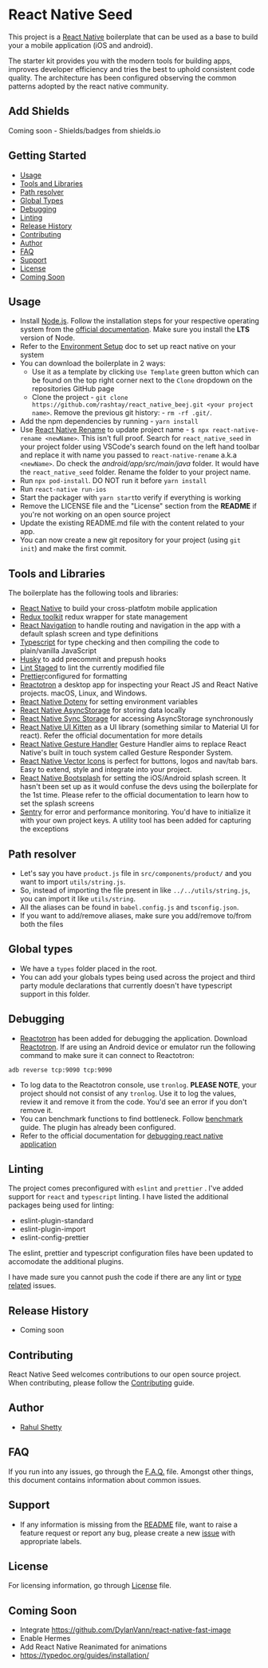# React Native Seed

This project is a [React Native](https://facebook.github.io/react-native/) boilerplate that can be used as a base to build your a mobile application (iOS and android).

The starter kit provides you with the modern tools for building apps, improves developer efficiency and tries the best to uphold consistent code quality. The architecture has been configured observing the common patterns adopted by the react native community.

## Add Shields

Coming soon - Shields/badges from shields.io

## Getting Started

- [Usage](#usage)
- [Tools and Libraries](#tools-and-libraries)
- [Path resolver](#path-resolver)
- [Global Types](#global-types)
- [Debugging](#debugging)
- [Linting](#linting)
- [Release History](#release-history)
- [Contributing](#contributing)
- [Author](#author)
- [FAQ](#faq)
- [Support](#support)
- [License](#license)
- [Coming Soon](#coming-soon)

## Usage

- Install [Node.js](https://nodejs.org/en/). Follow the installation steps for your respective operating system from the [official documentation](https://nodejs.org/en/). Make sure you install the **LTS** version of Node.
- Refer to the [Environment Setup](https://reactnative.dev/docs/environment-setup) doc to set up react native on your system
- You can download the boilerplate in 2 ways:
  - Use it as a template by clicking `Use Template` green button which can be found on the top right corner next to the `Clone` dropdown on the repositories GitHub page
  - Clone the project - `git clone https://github.com/rashtay/react_native_beej.git <your project name>`. Remove the previous git history: - `rm -rf .git/`.
- Add the npm dependencies by running - `yarn install`
- Use [React Native Rename](https://github.com/junedomingo/react-native-rename) to update project name - `$ npx react-native-rename <newName>`. This isn't full proof. Search for `react_native_seed` in your project folder using VSCode's search found on the left hand toolbar and replace it with name you passed to `react-native-rename` a.k.a `<newName>`. Do check the _android/app/src/main/java_ folder. It would have the `react_native_seed` folder. Rename the folder to your project name.
- Run `npx pod-install`. DO NOT run it before `yarn install`
- Run `react-native run-ios`
- Start the packager with `yarn start`to verify if everything is working
- Remove the LICENSE file and the "License" section from the **README** if you're not working on an open source project
- Update the existing README.md file with the content related to your app.
- You can now create a new git repository for your project (using `git init`) and make the first commit.

## Tools and Libraries

The boilerplate has the following tools and libraries:

- [React Native](https://facebook.github.io/react-native/) to build your cross-platfotm mobile application
- [Redux toolkit](https://redux-toolkit.js.org/) redux wrapper for state management
- [React Navigation](https://reactnavigation.org/) to handle routing and navigation in the app with a default splash screen and type definitions
- [Typescript](https://www.typescriptlang.org/) for type checking and then compiling the code to plain/vanilla JavaScript
- [Husky](https://www.npmjs.com/package/husky) to add precommit and prepush hooks
- [Lint Staged](https://www.npmjs.com/package/lint-staged) to lint the currently modified file
- [Prettier](https://prettier.io/)configured for formatting
- [Reactotron](https://github.com/infinitered/reactotron) a desktop app for inspecting your React JS and React Native projects. macOS, Linux, and Windows.
- [React Native Dotenv](https://github.com/goatandsheep/react-native-dotenv) for setting environment variables
- [React Native AsyncStorage](https://github.com/react-native-community/async-storage) for storing data locally
- [React Native Sync Storage](https://github.com/raphaelpor/sync-storage) for accessing AsyncStorage synchronously
- [React Native UI Kitten](https://akveo.github.io/react-native-ui-kitten/docs/getting-started/what-is-ui-kitten#what-is-ui-kitten) as a UI library (something similar to Material UI for react). Refer the official documentation for more details
- [React Native Gesture Handler](https://docs.swmansion.com/react-native-gesture-handler/docs/) Gesture Handler aims to replace React Native's built in touch system called Gesture Responder System.
- [React Native Vector Icons](https://github.com/oblador/react-native-vector-icons) is perfect for buttons, logos and nav/tab bars. Easy to extend, style and integrate into your project.
- [React Native Bootsplash](https://github.com/zoontek/react-native-bootsplash) for setting the iOS/Android splash screen. It hasn't been set up as it would confuse the devs using the boilerplate for the 1st time. Please refer to the official documentation to learn how to set the splash screens
- [Sentry](https://sentry.io/for/react-native/) for error and performance monitoring. You'd have to initialize it with your own project keys. A utility tool has been added for capturing the exceptions

## Path resolver

- Let's say you have `product.js` file in `src/components/product/` and you want to import `utils/string.js`.
- So, instead of importing the file present in like `../../utils/string.js`, you can import it like `utils/string`.
- All the aliases can be found in `babel.config.js` and `tsconfig.json`.
- If you want to add/remove aliases, make sure you add/remove to/from both the files

## Global types

- We have a `types` folder placed in the root.
- You can add your globals types being used across the project and third party module declarations that currently doesn't have typescript support in this folder.

## Debugging

- [Reactotron](https://github.com/infinitered/reactotron/blob/master/docs/quick-start-react-native.md) has been added for debugging the application. Download [Reactotron](https://github.com/infinitered/reactotron/blob/master/docs/installing.md). If are using an Android device or emulator run the following command to make sure it can connect to Reactotron:

```
adb reverse tcp:9090 tcp:9090
```

- To log data to the Reactotron console, use `tronlog`. **PLEASE NOTE**, your project should not consist of any `tronlog`. Use it to log the values, review it and remove it from the code. You'd see an error if you don't remove it.
- You can benchmark functions to find bottleneck. Follow [benchmark](https://github.com/infinitered/reactotron/blob/master/docs/plugin-benchmark.md) guide. The plugin has already been configured.
- Refer to the official documentation for [debugging react native application](https://reactnative.dev/docs/debugging)

## Linting

The project comes preconfigured with `eslint` and `prettier` . I've added support for `react` and `typescript` linting. I have listed the additional packages being used for linting:

- eslint-plugin-standard
- eslint-plugin-import
- eslint-config-prettier

The eslint, prettier and typescript configuration files have been updated to accomodate the additional plugins.

I have made sure you cannot push the code if there are any lint or [type related](https://github.com/okonet/lint-staged/issues/468#issuecomment-605102567) issues.

## Release History

- Coming soon

## Contributing

React Native Seed welcomes contributions to our open source project. When contributing, please follow the [Contributing](https://github.com/rashtay/React_Native_Seed/blob/main/CONTRIBUTING.md) guide.

## Author

- [Rahul Shetty](https://github.com/rashtay)

## FAQ

If you run into any issues, go through the [F.A.Q.](https://github.com/rashtay/React_Native_Seed/blob/main/FAQ.md) file. Amongst other things, this document contains information about common issues.

## Support

- If any information is missing from the [README](https://github.com/rashtay/React_Native_Seed/blob/main/README.md) file, want to raise a feature request or report any bug, please create a new [issue](https://github.com/rashtay/React_Native_Seed/issues) with appropriate labels.

## License

For licensing information, go through [License](https://github.com/rashtay/React_Native_Seed/blob/main/LICENSE) file.

## Coming Soon

- Integrate https://github.com/DylanVann/react-native-fast-image
- Enable Hermes
- Add React Native Reanimated for animations
- https://typedoc.org/guides/installation/

